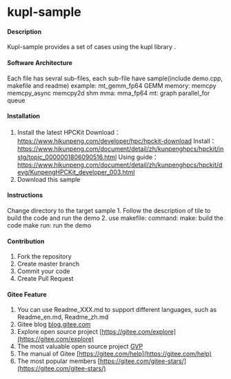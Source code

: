 # kupl-sample

#### Description
Kupl-sample provides a set of cases using the kupl library .

#### Software Architecture
Each file has sevral sub-files, each sub-file have sample(include demo.cpp, makefile and readme)
example:
    mt_gemm_fp64 GEMM
memory:
    memcpy
    memcpy_async
    memcpy2d
    shm
mma:
    mma_fp64
mt:
    graph
    parallel_for
    queue

#### Installation
1.  Install the latest HPCKit
    Download：https://www.hikunpeng.com/developer/hpc/hpckit-download
    Install：https://www.hikunpeng.com/document/detail/zh/kunpenghpcs/hpckit/instg/topic_0000001806090516.html
    Using guide：https://www.hikunpeng.com/document/detail/zh/kunpenghpcs/hpckit/devg/KunpengHPCKit_developer_003.html
2.  Download this sample

#### Instructions
Change directory to the target sample
    1. Follow the description of tile to build the code and run the demo
    2. use makefile: command:
        make: build the code
        make run: run the demo

#### Contribution

1.  Fork the repository
2.  Create master branch
3.  Commit your code
4.  Create Pull Request


#### Gitee Feature

1.  You can use Readme\_XXX.md to support different languages, such as Readme\_en.md, Readme\_zh.md
2.  Gitee blog [blog.gitee.com](https://blog.gitee.com)
3.  Explore open source project [https://gitee.com/explore](https://gitee.com/explore)
4.  The most valuable open source project [GVP](https://gitee.com/gvp)
5.  The manual of Gitee [https://gitee.com/help](https://gitee.com/help)
6.  The most popular members  [https://gitee.com/gitee-stars/](https://gitee.com/gitee-stars/)
